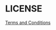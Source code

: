 # LICENSE
[Terms and Conditions](https://github.com/sapkotajeevan/pynetwork-automation/blob/master/LICENSE)
